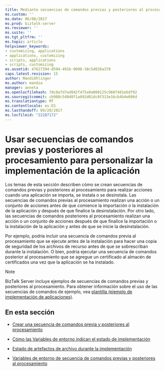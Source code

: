 ```yaml
---
title: Mediante secuencias de comandos previas y posteriores al procesamiento para personalizar la implementación de aplicaciones | Documentos de Microsoft
ms.custom: ''
ms.date: 06/08/2017
ms.prod: biztalk-server
ms.reviewer: ''
ms.suite: ''
ms.tgt_pltfrm: ''
ms.topic: article
helpviewer_keywords:
- customizing, applications
- applications, customizing
- scripts, applications
- scripts, customizing
ms.assetid: 47627394-d594-491b-9098-38c5d028a378
caps.latest.revision: 15
author: MandiOhlinger
ms.author: mandia
manager: anneta
ms.openlocfilehash: 7dc0afd7ed042f475a9a008125c968f401e6df92
ms.sourcegitcommit: cb908c540d8f1a692d01dc8f313e16cb4b4e696d
ms.translationtype: MT
ms.contentlocale: es-ES
ms.lasthandoff: 09/20/2017
ms.locfileid: "22287172"
---
```

# <a name="using-pre--and-post-processing-scripts-to-customize-application-deployment"></a>Usar secuencias de comandos previas y posteriores al procesamiento para personalizar la implementación de la aplicación
Los temas de esta sección describen cómo se crean secuencias de comandos previas y posteriores al procesamiento para realizar acciones cuando una aplicación se importa, se instala o se desinstala. Las secuencias de comandos previas al procesamiento realizan una acción o un conjunto de acciones antes de que comience la importación o la instalación de la aplicación y después de que finalice la desinstalación. Por otro lado, las secuencias de comandos posteriores al procesamiento realizan una acción o un conjunto de acciones después de que finalice la importación o la instalación de la aplicación y antes de que se inicie la desinstalación.  
  
 Por ejemplo, podría incluir una secuencia de comandos previa al procesamiento que se ejecute antes de la instalación para hacer una copia de seguridad de los archivos de recurso antes de que se sobrescriban durante la instalación. O bien, podría ejecutar una secuencia de comandos posterior al procesamiento que se agregue un certificado al almacén de certificados una vez que la aplicación se ha instalado.  
  
> [!NOTE]
>  BizTalk Server incluye ejemplos de secuencias de comandos previas y posteriores al procesamiento. Para obtener información sobre el uso de las secuencias de comandos de ejemplo, vea [plantilla (ejemplo de implementación de aplicaciones)](../core/template-application-deployment-sample.md).  
  
## <a name="in-this-section"></a>En esta sección  
  
-   [Crear una secuencia de comandos previa y posteriores al procesamiento](../core/creating-a-pre-or-post-processing-script.md)  
  
-   [Cómo las Variables de entorno indican el estado de implementación](../core/how-environment-variables-indicate-deployment-state.md)  
  
-   [Estado de artefactos de archivo durante la implementación](../core/status-of-file-artifacts-during-deployment.md)  
  
-   [Variables de entorno de secuencia de comandos previas y posteriores al procesamiento](../core/pre-and-post-processing-script-environment-variables.md)